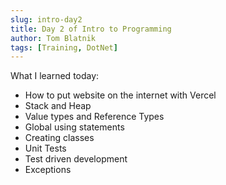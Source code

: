 ```yaml
---
slug: intro-day2
title: Day 2 of Intro to Programming
author: Tom Blatnik
tags: [Training, DotNet]
---
```


What I learned today:

- How to put website on the internet with Vercel
- Stack and Heap
- Value types and Reference Types
- Global using statements
- Creating classes
- Unit Tests
- Test driven development
- Exceptions